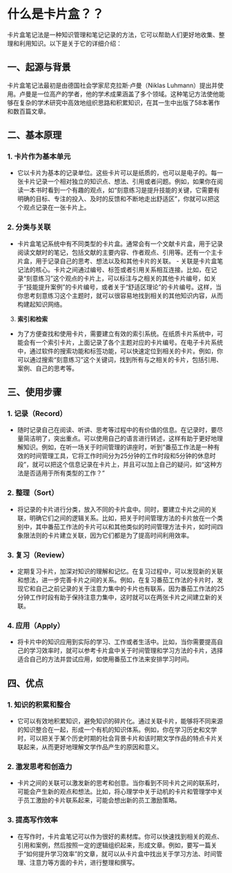 # 什么是卡片盒？？
卡片盒笔记法是一种知识管理和笔记记录的方法，它可以帮助人们更好地收集、整理和利用知识。以下是关于它的详细介绍： 
## **一、起源与背景** 
卡片盒笔记法最初是由德国社会学家尼克拉斯·卢曼（Niklas Luhmann）提出并使用。卢曼是一位高产的学者，他的学术成果涵盖了多个领域。这种笔记方法使他能够在复杂的学术研究中高效地组织思路和积累知识，在其一生中出版了58本著作和数百篇文章。
## **二、基本原理** 
### 1. **卡片作为基本单元**
- 它以卡片为基本的记录单位。这些卡片可以是纸质的，也可以是电子的。每一张卡片记录一个相对独立的知识点、想法、引用或者问题。例如，如果你在阅读一本书时看到一个有趣的观点，如“刻意练习是提升技能的关键，它需要有明确的目标、专注的投入、及时的反馈和不断地走出舒适区”，你就可以把这个观点记录在一张卡片上。 
### 2. **分类与关联** 
- 卡片盒笔记系统中有不同类型的卡片盒。通常会有一个文献卡片盒，用于记录阅读文献时的笔记，包括文献的主要内容、作者观点、引用等。还有一个主卡片盒，用于记录自己的思考、想法以及和其他卡片的关联。 - 关联是卡片盒笔记法的核心。卡片之间通过编号、标签或者引用关系相互连接。比如，在记录“刻意练习”这个观点的卡片上，可以标注与之相关的其他卡片编号，如关于“技能提升案例”的卡片编号，或者关于“舒适区理论”的卡片编号。这样，当你思考刻意练习这个主题时，就可以很容易地找到相关的其他知识内容，从而构建起知识网络。 
3. **索引和检索** 
- 为了方便查找和使用卡片，需要建立有效的索引系统。在纸质卡片系统中，可能会有一个索引卡片，上面记录了各个主题对应的卡片编号。在电子卡片系统中，通过软件的搜索功能和标签功能，可以快速定位到相关的卡片。例如，你可以通过搜索“刻意练习”这个关键词，找到所有与之相关的卡片，包括引用、案例、自己的思考等。 
## **三、使用步骤** 
### 1. **记录（Record）** 
- 随时记录自己在阅读、听讲、思考等过程中的有价值的信息。在记录时，要尽量简洁明了，突出重点。可以使用自己的语言进行转述，这样有助于更好地理解知识。例如，在听一场关于时间管理的讲座时，听到“番茄工作法是一种有效的时间管理工具，它将工作时间分为25分钟的工作时段和5分钟的休息时段”，就可以把这个信息记录在卡片上，并且可以加上自己的疑问，如“这种方法是否适用于所有类型的工作？” 
### 2. **整理（Sort）** 
- 将记录的卡片进行分类，放入不同的卡片盒中。同时，要建立卡片之间的关联，明确它们之间的逻辑关系。比如，把关于时间管理方法的卡片放在一个类别中，其中番茄工作法的卡片可以和其他类似的时间管理方法卡片，如时间四象限法则的卡片建立关联，因为它们都是为了提高时间利用效率。 
### 3. **复习（Review）** 
- 定期复习卡片，加深对知识的理解和记忆。在复习过程中，可以发现新的关联和想法，进一步完善卡片之间的关系。例如，在复习番茄工作法的卡片时，发现它和自己之前记录的关于注意力集中的卡片也有联系，因为番茄工作法的25分钟工作时段有助于保持注意力集中，这时就可以在两张卡片之间建立新的关联。
### 4. **应用（Apply）** 
- 将卡片中的知识应用到实际的学习、工作或者生活中。比如，当你需要提高自己的学习效率时，就可以参考卡片盒中关于时间管理和学习方法的卡片，选择适合自己的方法并尝试应用，如使用番茄工作法来安排学习时间。 
## **四、优点** 
### 1. **知识的积累和整合** 
- 它可以有效地积累知识，避免知识的碎片化。通过关联卡片，能够将不同来源的知识整合在一起，形成一个有机的知识体系。例如，你在学习历史和文学时，可以把关于某个历史时期的社会背景卡片和该时期文学作品的特点卡片关联起来，从而更好地理解文学作品产生的原因和意义。 
### 2. **激发思考和创造力**
- 卡片之间的关联可以激发新的思考和创意。当你看到不同卡片之间的联系时，可能会产生新的观点和想法。比如，将心理学中关于动机的卡片和管理学中关于员工激励的卡片联系起来，可能会想出新的员工激励策略。 
### 3. **提高写作效率** 
- 在写作时，卡片盒笔记可以作为很好的素材库。你可以快速找到相关的观点、引用和案例，然后按照一定的逻辑组织起来，形成文章。例如，要写一篇关于“如何提升学习效率”的文章，就可以从卡片盒中找出关于学习方法、时间管理、注意力等方面的卡片，进行整理和撰写。